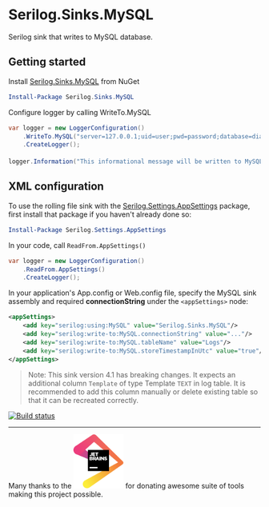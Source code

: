 # Serilog.Sinks.MySQL
Serilog sink that writes to MySQL database.

## Getting started

Install [Serilog.Sinks.MySQL](https://www.nuget.org/packages/Serilog.Sinks.MySQL) from NuGet

```PowerShell
Install-Package Serilog.Sinks.MySQL
```

Configure logger by calling WriteTo.MySQL

```C#
var logger = new LoggerConfiguration()
    .WriteTo.MySQL("server=127.0.0.1;uid=user;pwd=password;database=diagnostics;")
    .CreateLogger();

logger.Information("This informational message will be written to MySQL database");
```

## XML <appSettings> configuration

To use the rolling file sink with the [Serilog.Settings.AppSettings](https://www.nuget.org/packages/Serilog.Settings.AppSettings) package, first install that package if you haven't already done so:

```PowerShell
Install-Package Serilog.Settings.AppSettings
```
In your code, call `ReadFrom.AppSettings()`

```C#
var logger = new LoggerConfiguration()
    .ReadFrom.AppSettings()
    .CreateLogger();
```

In your application's App.config or Web.config file, specify the MySQL sink assembly and required **connectionString** under the `<appSettings>` node:

```XML
<appSettings>
    <add key="serilog:using:MySQL" value="Serilog.Sinks.MySQL"/>
    <add key="serilog:write-to:MySQL.connectionString" value="..."/>
    <add key="serilog:write-to:MySQL.tableName" value="Logs"/>
    <add key="serilog:write-to:MySQL.storeTimestampInUtc" value="true"/>
</appSettings>    
```

>Note:
This sink version 4.1 has breaking changes. It expects an additional column `Template` of type Template `TEXT` in log table.
It is recommended to add this column manually or delete existing table so that it can be recreated correctly. 

[![Build status](https://ci.appveyor.com/api/projects/status/tse5g3weca5nmky3?svg=true)](https://ci.appveyor.com/project/SaleemMirza/serilog-sinks-mysql)

---

Many thanks to the [<img src="resources/jetbrains.svg" width="100px"/>](https://www.jetbrains.com "JetBrains") for donating awesome suite of tools making this project possible.